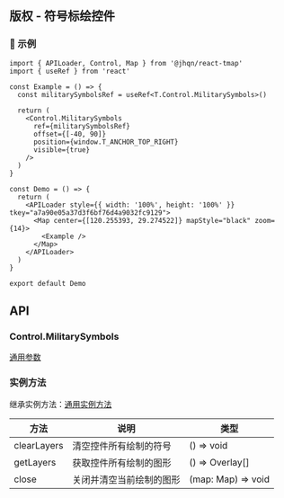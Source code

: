 ## 版权 - 符号标绘控件

### 🔨 示例
```tsx
import { APILoader, Control, Map } from '@jhqn/react-tmap'
import { useRef } from 'react'

const Example = () => {
  const militarySymbolsRef = useRef<T.Control.MilitarySymbols>()

  return (
    <Control.MilitarySymbols
      ref={militarySymbolsRef}
      offset={[-40, 90]}
      position={window.T_ANCHOR_TOP_RIGHT}
      visible={true}
    />
  )
}

const Demo = () => {
  return (
    <APILoader style={{ width: '100%', height: '100%' }} tkey="a7a90e05a37d3f6bf76d4a9032fc9129">
      <Map center={[120.255393, 29.274522]} mapStyle="black" zoom={14}>
        <Example />
      </Map>
    </APILoader>
  )
}

export default Demo
```

## API

### Control.MilitarySymbols

[通用参数](/packages/react/src/control/index.zh-CN.md#control)

### 实例方法

继承实例方法：[通用实例方法](/packages/react/src/control/index.zh-CN.md#实例方法)

| 方法        | 说明                     | 类型               |
| ----------- | ------------------------ | ------------------ |
| clearLayers | 清空控件所有绘制的符号   | () => void         |
| getLayers   | 获取控件所有绘制的图形   | () => Overlay[]    |
| close       | 关闭并清空当前绘制的图形 | (map: Map) => void |
